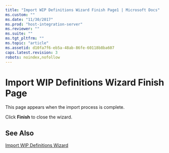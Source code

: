 ```yaml
---
title: "Import WIP Definitions Wizard Finish Page1 | Microsoft Docs"
ms.custom: ""
ms.date: "11/30/2017"
ms.prod: "host-integration-server"
ms.reviewer: ""
ms.suite: ""
ms.tgt_pltfrm: ""
ms.topic: "article"
ms.assetid: d10fa7f6-eb5a-48ab-86fe-60118b8ba607
caps.latest.revision: 3
robots: noindex,nofollow
---
```

# Import WIP Definitions Wizard Finish Page
This page appears when the import process is complete.  
  
 Click **Finish** to close the wizard.  
  
## See Also  
 [Import WIP Definitions Wizard](../core/import-wip-definitions-wizard1.md)